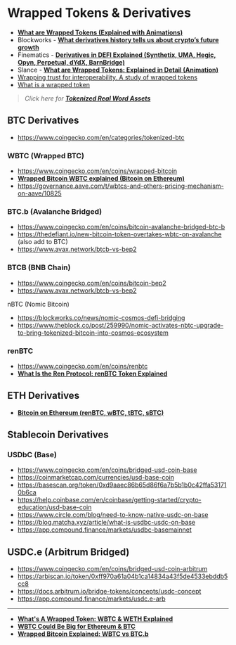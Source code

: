 # Wrapped Tokens & Derivatives

 - [**What are Wrapped Tokens (Explained with Animations)**](https://www.youtube.com/watch?v=DuwQ6NuPQp4)
 - Blockworks - [**What derivatives history tells us about crypto’s future growth**](https://blockworks.co/news/derivatives-history-cryptos-future-growth)
 - Finematics - [**Derivatives in DEFI Explained (Synthetix, UMA, Hegic, Opyn, Perpetual, dYdX, BarnBridge)**](https://www.youtube.com/watch?v=QxoqPZRw9y4)
 - Slance - [**What are Wrapped Tokens: Explained in Detail (Animation)**](https://www.youtube.com/watch?v=SjdJWr8hgRY)
 - [Wrapping trust for interoperability. A study of wrapped tokens](https://arxiv.org/ftp/arxiv/papers/2109/2109.06847.pdf)
 - [What is a wrapped token](https://learn.radixdlt.com/article/what-is-a-wrapped-token)

> _Click here for [**Tokenized Real Word Assets**](https://github.com/travisfont/Inside-the-Blocks/blob/main/DeFi/Tokenized%20Real%20Word%20Assets.md)_

## BTC Derivatives
 - https://www.coingecko.com/en/categories/tokenized-btc
### WBTC (Wrapped BTC)
 - https://www.coingecko.com/en/coins/wrapped-bitcoin
 - [**Wrapped Bitcoin WBTC explained (Bitcoin on Ethereum)**](https://www.youtube.com/watch?v=ogm-BWbXvnU)
 - https://governance.aave.com/t/wbtcs-and-others-pricing-mechanism-on-aave/10825
### BTC.b (Avalanche Bridged)
 - https://www.coingecko.com/en/coins/bitcoin-avalanche-bridged-btc-b
 - https://thedefiant.io/new-bitcoin-token-overtakes-wbtc-on-avalanche (also add to BTC)
 - https://www.avax.network/btcb-vs-bep2
### BTCB (BNB Chain)
- https://www.coingecko.com/en/coins/bitcoin-bep2
- https://www.avax.network/btcb-vs-bep2

nBTC (Nomic Bitcoin)
- https://blockworks.co/news/nomic-cosmos-defi-bridging
- https://www.theblock.co/post/259990/nomic-activates-nbtc-upgrade-to-bring-tokenized-bitcoin-into-cosmos-ecosystem

### renBTC
 - https://www.coingecko.com/en/coins/renbtc
 - [**What Is the Ren Protocol: renBTC Token Explained**](https://www.youtube.com/watch?v=mdoc-Qcc2-8)


## ETH Derivatives

- [**Bitcoin on Ethereum (renBTC, wBTC, tBTC, sBTC)**](https://www.youtube.com/watch?v=iExly7FGKAQ)

## Stablecoin Derivatives

### USDbC (Base)
 - https://www.coingecko.com/en/coins/bridged-usd-coin-base
 - https://coinmarketcap.com/currencies/usd-base-coin
 - https://basescan.org/token/0xd9aaec86b65d86f6a7b5b1b0c42ffa531710b6ca
 - https://help.coinbase.com/en/coinbase/getting-started/crypto-education/usd-base-coin
 - https://www.circle.com/blog/need-to-know-native-usdc-on-base
 - https://blog.matcha.xyz/article/what-is-usdbc-usdc-on-base
 - https://app.compound.finance/markets/usdbc-basemainnet

## USDC.e (Arbitrum Bridged)
 - https://www.coingecko.com/en/coins/bridged-usd-coin-arbitrum
 - https://arbiscan.io/token/0xff970a61a04b1ca14834a43f5de4533ebddb5cc8
 - https://docs.arbitrum.io/bridge-tokens/concepts/usdc-concept
 - https://app.compound.finance/markets/usdc.e-arb

---


- [**What's A Wrapped Token: WBTC & WETH Explained**](https://www.youtube.com/watch?v=hhuJRsv9ao8)
- [**WBTC Could Be Big for Ethereum & BTC**](https://www.youtube.com/watch?v=1Wqs278hN6M)
- [**Wrapped Bitcoin Explained: WBTC vs BTC.b**](https://www.youtube.com/watch?v=onBJAZDVMUc)
